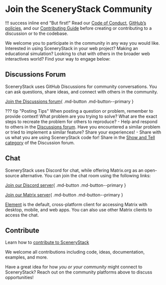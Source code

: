 # Join the SceneryStack Community

!!! success inline end "But first!"
    Read our [Code of Conduct](../CODE_OF_CONDUCT.md), [GitHub’s policies](https://docs.github.com/en/site-policy/github-terms/github-community-guidelines), and our [Contributing Guide](../CONTRIBUTING.md) before creating or contributing to a discussion or to the codebase.

We welcome you to participate in the community in any way you would like. Interested in using SceneryStack in your web project? Making an educational simulation? Looking to chat with others in the broader web interactives world? Find your way to engage below:

## Discussions Forum

SceneryStack uses GitHub Discussions for community conversations. You can ask questions, share ideas, and connect with others in the community.

[Join the Discussions forum](https://github.com/scenerystack/community/discussions/){ .md-button .md-button--primary }

??? tip "Posting Tips"
    When posting a question or problem, remember to provide context! What problem are you trying to solve? What are the exact steps to recreate the problem for others to reproduce?
    - Help and respond to others in the [Discussions forum](https://github.com/orgs/scenerystack/discussions/). Have you encountered a similar problem or tried to implement a similar feature? Share your experiences!
    - Share with us what you are using SceneryStack code for! Share in the [Show and Tell category](https://github.com/orgs/scenerystack/discussions/categories/show-and-tell) of the Discussion forum.

## Chat

SceneryStack uses Discord for chat, while offering Matrix.org as an open-source alternative. You can join the chat room using the following links:

[Join our Discord server](https://discord.gg/K2x7XKcMuP){ .md-button .md-button--primary }

[Join our Matrix server](https://matrix.to/#/#scenerystack:matrix.org){ .md-button .md-button--primary }

[Element](https://element.io/) is the default, cross-platform client for accessing Matrix with desktop, mobile, and web apps. You can also use other Matrix clients to access the chat.

## Contribute

Learn how to [contribute to SceneryStack](https://scenerystack.org/CONTRIBUTING/)

We welcome all contributions including code, ideas, documentation, examples, and more.

Have a great idea for how *you or your community* might connect to SceneryStack? Reach out on the community platforms above to discuss opportunities!
